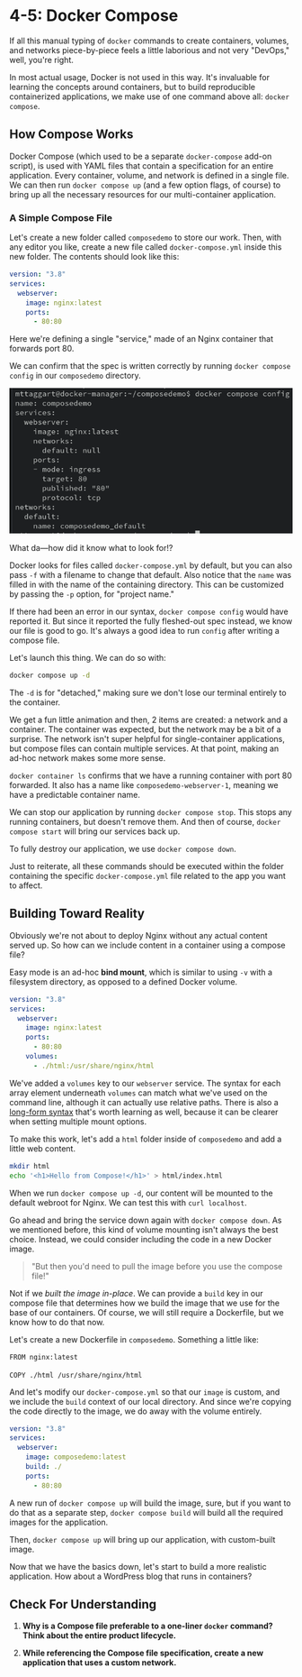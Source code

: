 # 4-5: Docker Compose

If all this manual typing of `docker` commands to create containers, volumes, and networks piece-by-piece feels a little laborious and not very "DevOps," well, you're right.

In most actual usage, Docker is not used in this way. It's invaluable for learning the concepts around containers, but to build reproducible containerized applications, we make use of one command above all: `docker compose`.

## How Compose Works

Docker Compose (which used to be a separate `docker-compose` add-on script), is used with YAML files that contain a specification for an entire application. Every container, volume, and network is defined in a single file. We can then run `docker compose up` (and a few option flags, of course) to bring up all the necessary resources for our multi-container application.

### A Simple Compose File

Let's create a new folder called `composedemo` to store our work. Then, with any editor you like, create a new file called `docker-compose.yml` inside this new folder. The contents should look like this:

```yaml
version: "3.8"
services:
  webserver:
    image: nginx:latest
    ports:
      - 80:80
```

Here we're defining a single "service," made of an Nginx container that forwards port 80.

We can confirm that the spec is written correctly by running `docker compose config` in our `composedemo` directory.

![4-5_compose-config](../img/4-5_compose-config.png)

What da—how did it know what to look for!?

Docker looks for files called `docker-compose.yml` by default, but you can also pass `-f` with a filename to change that default. Also notice that the `name` was filled in with the name of the containing directory. This can be customized by passing the `-p` option, for "project name."

If there had been an error in our syntax, `docker compose config` would have reported it. But since it reported the fully fleshed-out spec instead, we know our file is good to go. It's always a good idea to run `config` after writing a compose file.

Let's launch this thing. We can do so with:

```bash
docker compose up -d
```

The `-d` is for "detached," making sure we don't lose our terminal entirely to the container.


We get a fun little animation and then, 2 items are created: a network and a container. The container was expected, but the network may be a bit of a surprise. The network isn't super helpful for single-container applications, but compose files can contain multiple services. At that point, making an ad-hoc network makes some more sense.

`docker container ls` confirms that we have a running container with port 80 forwarded. It also has a name like `composedemo-webserver-1`, meaning we have a predictable container name.

We can stop our application by running `docker compose stop`. This stops any running containers, but doesn't remove them. And then of course, `docker compose start` will bring our services back up.

To fully destroy our application, we use `docker compose down`.

Just to reiterate, all these commands should be executed within the folder containing the specific `docker-compose.yml` file related to the app you want to affect.

## Building Toward Reality

Obviously we're not about to deploy Nginx without any actual content served up. So how can we include content in a container using a compose file?

Easy mode is an ad-hoc **bind mount**, which is similar to using `-v` with a filesystem directory, as opposed to a defined Docker volume.


```yaml
version: "3.8"
services:
  webserver:
    image: nginx:latest
    ports:
      - 80:80
    volumes:
      - ./html:/usr/share/nginx/html
```

We've added a `volumes` key to our `webserver` service. The syntax for each array element underneath `volumes` can match what we've used on the command line, although it can actually use relative paths. There is also a [long-form syntax](https://docs.docker.com/compose/compose-file/compose-file-v3/#volumes) that's worth learning as well, because it can be clearer when setting multiple mount options.

To make this work, let's add a `html` folder inside of `composedemo` and add a little web content.

```bash
mkdir html
echo '<h1>Hello from Compose!</h1>' > html/index.html
```

When we run `docker compose up -d`, our content will be mounted to the default webroot for Nginx. We can test this with `curl localhost`.

Go ahead and bring the service down again with `docker compose down`. As we mentioned before, this kind of volume mounting isn't always the best choice. Instead, we could consider including the code in a new Docker image.

> "But then you'd need to pull the image before you use the compose file!"

Not if we _built the image in-place_. We can provide a `build` key in our compose file that determines how we build the image that we use for the base of our containers. Of course, we will still require a Dockerfile, but we know how to do that now.

Let's create a new Dockerfile in `composedemo`. Something a little like:

```docker
FROM nginx:latest

COPY ./html /usr/share/nginx/html
```

And let's modify our `docker-compose.yml` so that our `image` is custom, and we include the `build` context of our local directory. And since we're copying the code directly to the image, we do away with the volume entirely.

```yaml
version: "3.8"
services:
  webserver:
    image: composedemo:latest
    build: ./
    ports:
      - 80:80
```

A new run of `docker compose up` will build the image, sure, but if you want to do that as a separate step, `docker compose build` will build all the required images for the application.

Then, `docker compose up` will bring up our application, with custom-built image.

Now that we have the basics down, let's start to build a more realistic application. How about a WordPress blog that runs in containers? 

## Check For Understanding

1. **Why is a Compose file preferable to a one-liner `docker` command? Think about the entire product lifecycle.**

2. **While referencing the Compose file specification, create a new application that uses a custom network.**
